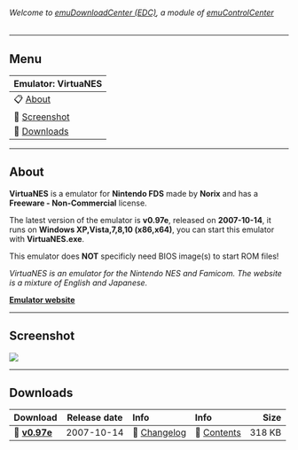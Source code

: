 ###### Welcome to [emuDownloadCenter (EDC)](https://github.com/PhoenixInteractiveNL/emuDownloadCenter/wiki/), a module of [emuControlCenter](https://github.com/PhoenixInteractiveNL/emuControlCenter/wiki/)
***
## Menu
| **Emulator: VirtuaNES** |
|:---------|
| :clipboard: [About](#about) |
| :sunrise: [Screenshot](#screenshot) |
| :floppy_disk: [Downloads](#downloads) |
***
## About
**VirtuaNES** is a emulator for **Nintendo FDS** made by **Norix** and has a **Freeware - Non-Commercial** license.

The latest version of the emulator is **v0.97e**, released on **2007-10-14**, it runs on **Windows XP,Vista,7,8,10 (x86,x64)**, you can start this emulator with **VirtuaNES.exe**.

This emulator does **NOT** specificly need BIOS image(s) to start ROM files!

_VirtuaNES is an emulator for the Nintendo NES and Famicom. The website is a mixture of English and Japanese._

[**Emulator website**](http://virtuanes.s1.xrea.com:8080/)
***
## Screenshot
![](https://raw.githubusercontent.com/PhoenixInteractiveNL/emuDownloadCenter/master/hooks/virtuanes/screen.jpg)
***
## Downloads
| Download | Release date  | Info       | Info       | Size       |
|:---------|:-------------:|:-----------|:-----------|-----------:|
| :floppy_disk: [**v0.97e**](https://github.com/PhoenixInteractiveNL/edc-repo0003/raw/master/virtuanes/0.97e.7z) | 2007-10-14 | :page_facing_up: [Changelog](https://github.com/PhoenixInteractiveNL/edc-repo0003/blob/master/virtuanes/0.97e_changelog.txt) | :mag_right: [Contents](https://github.com/PhoenixInteractiveNL/edc-repo0003/blob/master/virtuanes/0.97e_contents.txt) | 318 KB |
